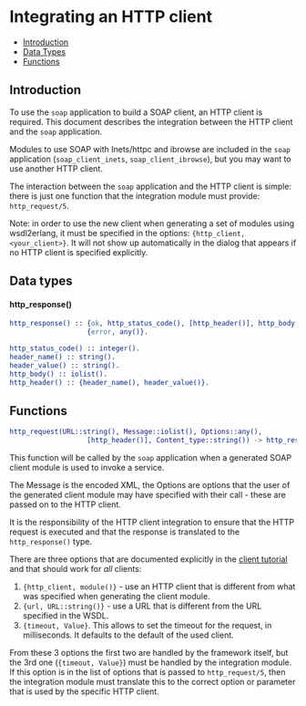# Integrating an HTTP client #

- [Introduction](#introduction)
- [Data Types](#data-types)
- [Functions](#function-index)

## Introduction ##
To use the `soap` application to build a SOAP client, an HTTP client is
required.  This document describes the integration between the HTTP client and the `soap` application.

Modules to use SOAP with Inets/httpc and ibrowse are included in the
`soap` application (`soap_client_inets`, `soap_client_ibrowse`), but you may 
want to use another HTTP client. 

The interaction between the `soap` application and the HTTP client is simple:
there is just one function that the integration module must provide:
`http_request/5`. 

Note: in order to use the new client when generating a set of modules using
wsdl2erlang, it must be specified in the options: `{http_client,
<your_client>}`. It will not show up automatically in the dialog that
appears if no HTTP client is specified explicitly.

## Data types ##

#### http_response() ####

```erlang
http_response() :: {ok, http_status_code(), [http_header()], http_body()} | 
                   {error, any()}.

http_status_code() :: integer().
header_name() :: string().
header_value() :: string().
http_body() :: iolist().
http_header() :: {header_name(), header_value()}.
```



## Functions ##

```erlang
http_request(URL::string(), Message::iolist(), Options::any(),
                   [http_header()], Content_type::string()) -> http_response().
```

This function will be called by the `soap` application when a generated SOAP client
module is used to invoke a service.

The Message is the encoded XML, the Options are options that the user of
the generated client module may have specified with their call - these are
passed on to the HTTP client.

It is the responsibility of the HTTP client integration to ensure that the
HTTP request is executed and that the response is translated to the
`http_response()` type.

There are three options that are documented explicitly in the [client
tutorial](soap_client_tutorial.md) and that should work for _all_ clients: 

  1. `{http_client, module()}` - use an HTTP
  client that is different from what was specified when generating the
  client module. 
  2. `{url, URL::string()}` - use a URL that is different from the URL
  specified in the WSDL.
  3. `{timeout, Value}`. This allows to set the timeout for the request, in milliseconds.
  It defaults to the default of the used client. 

From these 3 options the first two are handled by the framework itself,
but the 3rd one (`{timeout, Value}`) must be handled by the integration
module. If this option is in the list of options that is passed to
`http_request/5`, then the integration module must translate this to the
correct option or parameter that is used by the specific HTTP client.
